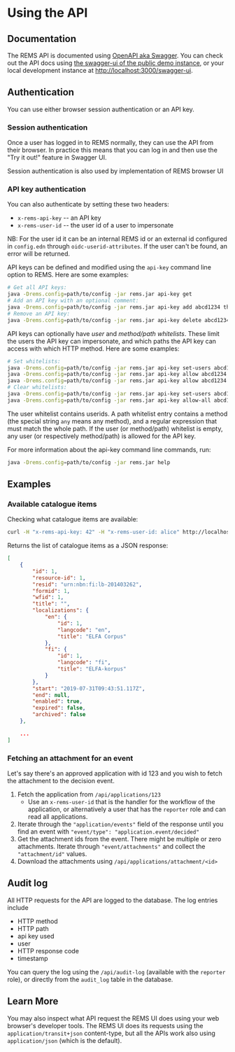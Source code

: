 # Using the API

## Documentation

The REMS API is documented using
[OpenAPI aka Swagger](https://swagger.io/docs/specification/about/).
You can check out the API docs using
[the swagger-ui of the public demo instance](https://rems-demo.rahtiapp.fi/swagger-ui),
or your local development instance at <http://localhost:3000/swagger-ui>.

## Authentication

You can use either browser session authentication or an API key.

### Session authentication

Once a user has logged in to REMS normally, they can use the API from
their browser. In practice this means that you can log in and then use
the "Try it out!" feature in Swagger UI.

Session authentication is also used by implementation of  REMS browser UI

### API key authentication

You can also authenticate by setting these two headers:
- `x-rems-api-key` -- an API key
- `x-rems-user-id` -- the user id of a user to impersonate

NB: For the user id it can be an internal REMS id or an external id configured in `config.edn` through `oidc-userid-attributes`.
If the user can't be found, an error will be returned.

API keys can be defined and modified using the `api-key` command line option to REMS. Here are some examples:

```sh
# Get all API keys:
java -Drems.config=path/to/config -jar rems.jar api-key get
# Add an API key with an optional comment:
java -Drems.config=path/to/config -jar rems.jar api-key add abcd1234 this is my secret api key
# Remove an API key:
java -Drems.config=path/to/config -jar rems.jar api-key delete abcd1234
```

API keys can optionally have _user_ and _method/path whitelists_. These limit
the users the API key can impersonate, and which paths the API key can
access with which HTTP method. Here are some examples:

```sh
# Set whitelists:
java -Drems.config=path/to/config -jar rems.jar api-key set-users abcd1234 alice bob
java -Drems.config=path/to/config -jar rems.jar api-key allow abcd1234 get '/api/users/.*'
java -Drems.config=path/to/config -jar rems.jar api-key allow abcd1234 any '/api/applications/.*'
# Clear whitelists:
java -Drems.config=path/to/config -jar rems.jar api-key set-users abcd1234
java -Drems.config=path/to/config -jar rems.jar api-key allow-all abcd1234
```

The user whitelist contains userids. A path whitelist entry contains a
method (the special string `any` means any method), and a regular
expression that must match the whole path. If the user (or
method/path) whitelist is empty, any user (or respectively
method/path) is allowed for the API key.

For more information about the api-key command line commands, run:

```sh
java -Drems.config=path/to/config -jar rems.jar help
```

## Examples

### Available catalogue items

Checking what catalogue items are available:

```sh
curl -H "x-rems-api-key: 42" -H "x-rems-user-id: alice" http://localhost:3000/api/catalogue
```

Returns the list of catalogue items as a JSON response:

```json
[
    {
        "id": 1,
        "resource-id": 1,
        "resid": "urn:nbn:fi:lb-201403262",
        "formid": 1,
        "wfid": 1,
        "title": "",
        "localizations": {
            "en": {
                "id": 1,
                "langcode": "en",
                "title": "ELFA Corpus"
            },
            "fi": {
                "id": 1,
                "langcode": "fi",
                "title": "ELFA-korpus"
            }
        },
        "start": "2019-07-31T09:43:51.117Z",
        "end": null,
        "enabled": true,
        "expired": false,
        "archived": false
    },

    ...
]
```

### Fetching an attachment for an event

Let's say there's an approved application with id 123 and you wish to
fetch the attachment to the decision event.

1. Fetch the application from `/api/applications/123`
   - Use an `x-rems-user-id` that is the handler for the workflow of the application, or alternatively a user that has the `reporter` role and can read all applications.
2. Iterate through the `"application/events"` field of the response until you find an event with `"event/type": "application.event/decided"`
3. Get the attachment ids from the event. There might be multiple or zero attachments. Iterate through `"event/attachments"` and collect the `"attachment/id"` values.
4. Download the attachments using `/api/applications/attachment/<id>`

## Audit log

All HTTP requests for the API are logged to the database. The log
entries include

- HTTP method
- HTTP path
- api key used
- user
- HTTP response code
- timestamp

You can query the log using the `/api/audit-log` (available with the
`reporter` role), or directly from the `audit_log` table in the
database.

## Learn More

You may also inspect what API request the REMS UI does using your web
browser's developer tools. The REMS UI does its requests using the
`application/transit+json` content-type, but all the APIs work also
using `application/json` (which is the default).
